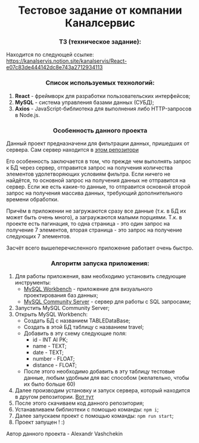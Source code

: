<h1 align="center">Тестовое задание от компании Каналсервис</h1>


<h3 align="center">ТЗ (техническое задание):</h3>

Находится по следующей ссылке: https://kanalservis.notion.site/kanalservis/React-e07c83de444142dc8e743a2712934113

<h3 align="center">Список используемых технологий:</h3>

1) **React** - фреймворк для разработки пользовательских интерфейсов;
2) **MySQL** - система управления базами данных (СУБД);
3) **Axios** - JavaScript-библиотека для выполнения либо HTTP-запросов в Node.js.

<h3 align="center">Особенность данного проекта</h3>

Данный проект предназначени для фильтрации данных, пришедших от сервера. Сам сервер находится в [этом репозитори](https://github.com/AlexandrV9/server-from-table-react)

Его особенность заключается в том, что прежде чем выполнять запрос к БД через сервер, отправится запрос на получения количества элементов удолетворяющих условиям фильтра. Если ничего не найдётся, то основной запрос на получения данных не отправится на сервер. Если же есть какие-то данные, то отправится основной второй запрос на получения массива данных, требующий дополнительного времени обработки.

Причём в приложении не загружаются сразу все данные (т.к. в БД их может быть очень много), а заграужаются малыми порциями. Т.к. в проекте есть пагинация, то одна страница - это один запрос на получение 7 элементов, вторая страница - это запрос на получение следующих 7 элементов.

Засчёт всего вышеперечисленного приложение работает очень быстро.

<h3 align="center">Алгоритм запуска приложения:</h3>

1. Для работы приложения, вам необходимо установить следующие инструменты:
    - [MySQL Workbench](https://dev.mysql.com/downloads/workbench/) - приложение для визуального проектирования баз данных;
    - [MySQL Community Server](https://dev.mysql.com/downloads/mysql/) - сервер для работы с SQL запросами;
2. Запустить MySQL Community Server;
3. Открыть MySQL Workbench:
    - Создать БД с названием TABLEDataBase;
    - Создать в этой БД таблицу с названием travel;
    - Добавить в эту схему следующие поля:
      * id - INT AI PK;
      * name - TEXT;
      * date - TEXT;
      * number - FLOAT;
      * distance - FLOAT;
    - После этого необходимо добавить в эту таблицу тестовые данные, любым удобным для вас способом (желательно, чтобы их было больше 60)
4. Далее производим установку и запуск сервера, который находится в другом репозитории. [Вот тут](https://github.com/AlexandrV9/server-from-table-react)
5. После этого скачиваем код данного репозитория;
6. Устанавливаем библиотеки с помощью команды: `npm i`;
7. Далее запускаем проект с помощью команды: `npm run start`;
8. Проект запущен ! :)

Автор данного проекта - Alexandr Vashchekin


